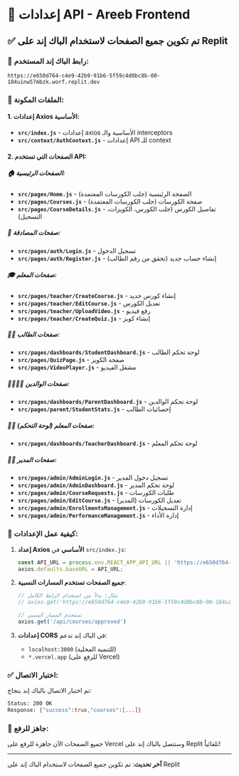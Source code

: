 # 🔗 إعدادات API - Areeb Frontend

## ✅ تم تكوين جميع الصفحات لاستخدام الباك إند على Replit

### 🔗 رابط الباك إند المستخدم:
```
https://e650d764-c4e9-42b9-91b6-5f59c4d0bc8b-00-184uinw57mbzk.worf.replit.dev
```

### 📁 الملفات المكونة:

#### 1. إعدادات Axios الأساسية:
- **`src/index.js`** - إعدادات axios الأساسية والـ interceptors
- **`src/context/AuthContext.js`** - إعدادات API للـ context

#### 2. الصفحات التي تستخدم API:

##### 🏠 الصفحات الرئيسية:
- **`src/pages/Home.js`** - الصفحة الرئيسية (جلب الكورسات المعتمدة)
- **`src/pages/Courses.js`** - صفحة الكورسات (جلب الكورسات المعتمدة)
- **`src/pages/CourseDetails.js`** - تفاصيل الكورس (جلب الكورس، الكويزات، التسجيل)

##### 👤 صفحات المصادقة:
- **`src/pages/auth/Login.js`** - تسجيل الدخول
- **`src/pages/auth/Register.js`** - إنشاء حساب جديد (تحقق من رقم الطالب)

##### 🎓 صفحات المعلم:
- **`src/pages/teacher/CreateCourse.js`** - إنشاء كورس جديد
- **`src/pages/teacher/EditCourse.js`** - تعديل الكورس
- **`src/pages/teacher/UploadVideo.js`** - رفع فيديو
- **`src/pages/teacher/CreateQuiz.js`** - إنشاء كويز

##### 👨‍🎓 صفحات الطالب:
- **`src/pages/dashboards/StudentDashboard.js`** - لوحة تحكم الطالب
- **`src/pages/QuizPage.js`** - صفحة الكويز
- **`src/pages/VideoPlayer.js`** - مشغل الفيديو

##### 👨‍👩‍👧‍👦 صفحات الوالدين:
- **`src/pages/dashboards/ParentDashboard.js`** - لوحة تحكم الوالدين
- **`src/pages/parent/StudentStats.js`** - إحصائيات الطالب

##### 👨‍🏫 صفحات المعلم (لوحة التحكم):
- **`src/pages/dashboards/TeacherDashboard.js`** - لوحة تحكم المعلم

##### 👨‍💼 صفحات المدير:
- **`src/pages/admin/AdminLogin.js`** - تسجيل دخول المدير
- **`src/pages/admin/AdminDashboard.js`** - لوحة تحكم المدير
- **`src/pages/admin/CourseRequests.js`** - طلبات الكورسات
- **`src/pages/admin/EditCourse.js`** - تعديل الكورسات (المدير)
- **`src/pages/admin/EnrollmentsManagement.js`** - إدارة التسجيلات
- **`src/pages/admin/PerformanceManagement.js`** - إدارة الأداء

### 🔧 كيفية عمل الإعدادات:

1. **إعداد Axios الأساسي** في `src/index.js`:
   ```javascript
   const API_URL = process.env.REACT_APP_API_URL || 'https://e650d764-c4e9-42b9-91b6-5f59c4d0bc8b-00-184uinw57mbzk.worf.replit.dev';
   axios.defaults.baseURL = API_URL;
   ```

2. **جميع الصفحات تستخدم المسارات النسبية**:
   ```javascript
   // مثال: بدلاً من استخدام الرابط الكامل
   // axios.get('https://e650d764-c4e9-42b9-91b6-5f59c4d0bc8b-00-184uinw57mbzk.worf.replit.dev/api/courses/approved')
   
   // تستخدم المسار النسبي
   axios.get('/api/courses/approved')
   ```

3. **إعدادات CORS** في الباك إند تدعم:
   - `localhost:3000` (للتنمية المحلية)
   - `*.vercel.app` (للرفع على Vercel)

### ✅ اختبار الاتصال:
تم اختبار الاتصال بالباك إند بنجاح:
```bash
Status: 200 OK
Response: {"success":true,"courses":[...]}
```

### 🚀 جاهز للرفع:
جميع الصفحات الآن جاهزة للرفع على Vercel وستتصل بالباك إند على Replit تلقائياً!

---
**آخر تحديث**: تم تكوين جميع الصفحات لاستخدام الباك إند على Replit 